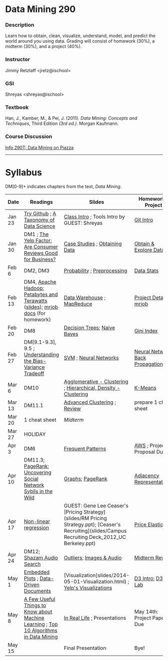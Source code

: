 # Data Mining 290

### Description
Learn how to obtain, clean, visualize, understand, model, and
predict the world around you using data. Grading will consist of homework
(30%), a midterm (30%), and a project (40%).

### Instructor
Jimmy Retzlaff &lt;jretz@ischool&gt;

### GSI
Shreyas &lt;shreyas@ischool&gt;

### Textbook
Han, J., Kamber, M., & Pei, J. (2011). _Data Mining: Concepts and Techniques_, Third Edition *(3rd ed.)*. Morgan Kaufmann.

### Course Discussion
[Info 290T: Data Mining on Piazza](https://piazza.com/berkeley/spring2014/info290t03)

---

# Syllabus
DM[0-9]+ indicates chapters from the text, _Data Mining_.

| Date   | Readings                                                                                                                                                                                                                                   | Slides                                                                                                                                                 | Homework / Project                                                                        |
|--------|--------------------------------------------------------------------------------------------------------------------------------------------------------------------------------------------------------------------------------------------|--------------------------------------------------------------------------------------------------------------------------------------------------------|-------------------------------------------------------------------------------------------|
| Jan 23 | [Try Github](http://try.github.com) ; [A Taxonomy of Data Science](http://www.dataists.com/2010/09/a-taxonomy-of-data-science/)                                                                                                            | [Class Intro](slides/2014-01-23-Intro.html) ; Tools Intro by GUEST: Shreyas                                                                            | [Git Intro](https://github.com/seekshreyas/Introduction-to-Git-Github)                    |
| Jan 30 | DM1 ; [The Yelp Factor: Are Consumer Reviews Good for Business?](http://hbswk.hbs.edu/item/6836.html)                                                                                                                                      | [Case Studies](slides/2014-01-30-CaseStudies.html) ; [Obtaining Data](slides/2014-01-30-Obtaining-Data.html)                                           | [Obtain & Explore Data](slides/2014-01-30-Lab.html)                                       |
| Feb 6  | DM2, DM3                                                                                                                                                                                                                                   | [Probability](slides/2014-02-06-Probability.html) ; [Preprocessing](slides/2014-02-06-Preprocessing.html)                                              | [Data Stats](slides/2014-02-06-Lab.html)                                                  |
| Feb 13 | DM4, [Apache Hadoop: Petabytes and Terawatts](http://www.youtube.com/watch?v=SS27F-hYWfU) ([slides](http://prezi.com/u0ukvqzpyh5p/apache-hadoop-petabytes-and-terawatts/)); [mrjob docs](http://packages.python.org/mrjob/) (for homework) | [Data Warehouse](slides/2014-02-13-Data-Warehouse.html) ; [MapReduce](slides/2014-02-13-MapReduce.html)                                                | [Project Details](slides/2014-02-13-Project.html) ; [mrjob](slides/2014-02-13-mrjob.html) |
| Feb 20 | DM8                                                                                                                                                                                                                                        | [Decision Trees](slides/2014-02-20-Decision-Trees.html); [Naive Bayes](slides/2014-02-20-Bayes.html)                                                   | [Gini Index](slides/2014-02-20-Gini.html)                                                 |
| Feb 27 | DM[9.1-9.3], 9.5 ; [Understanding the Bias-Variance Tradeoff](http://scott.fortmann-roe.com/docs/BiasVariance.html)                                                                                                                        | [SVM](slides/2014-02-27-SVM.html) ; [Neural Networks](slides/2014-02-27-Neural-Network.html)                                                           | [Neural Network Back Propagation](slides/2014-02-27-Lab-NN.html)                          |
| Mar 6  | DM10                                                                                                                                                                                                                                       | [Agglomerative - Clustering](slides/2014-03-06-Clustering.html) ; [Hierarchical, Density - Clustering](slides/2014-03-06-Hierarchical.html)            | [K-Means](slides/2014-03-06-k-means.html)                                                 |
| Mar 13 | DM11.1                                                                                                                                                                                                                                     | [Advanced Clustering](slides/2014-03-13-Advanced-Cluster.html) ; [Review](slides/2014-03-13-Review.html)                                               | prepare 1 cheat sheet                                                                     |
| Mar 20 | 1 cheat sheet                                                                                                                                                                                                                              | *Midterm*                                                                                                                                              |                                                                                           |
| Mar 27 | HOLIDAY                                                                                                                                                                                                                                    |                                                                                                                                                        |                                                                                           |
| Apr 3  | DM6                                                                                                                                                                                                                                        | [Frequent Patterns](slides/2014-04-03-Frequent-Pattern.html)                                                                                            | [AWS](slides/2014-04-03-AWS.html) ; Project Proposal Due                                  |
| Apr 10 | DM11.3; [PageRank](http://ilpubs.stanford.edu:8090/422/1/1999-66.pdf); [Uncovering Social Network Sybils in the Wild](http://arxiv.org/pdf/1106.5321)                                                                                      | [Graphs](slides/2014-04-10-Graphs.html); [PageRank](slides/2014-04-10-PageRank.html)                                                                   | [Adjacency Representations](slides/2014-04-10-AdjacencyRepresentations.html)              |
| Apr 17 | [Non-linear regression](slides/2014-04-17-Nonlinear.pdf)                                                                                                                                                                                   | GUEST: Gene Lee Ceaser's [Pricing Strategy](slides/RM Pricing Strategy.ppt); [Ceaser's Recruiting](slides/Campus Recruiting Deck_2012_UC Berkeley.ppt) | [Price Elasticity](slides/2014-04-17-Elasticity.html)                                     |
| Apr 24 | DM12; [Shazam Audio Search](http://www.ee.columbia.edu/~dpwe/papers/Wang03-shazam.pdf)                                                                                                                                                     | [Outliers](slides/2014-04-24-Outliers.html); [Images & Audio](slides/2014-04-24-Multimedia.html)                                                       | [Midterm Review](slides/2014-04-24-Midterm-HW.html)                                       |
| May 1  | [Embedded Plots](https://groups.google.com/group/gsofgs/attach/2f1cdd7a999c3ad8/embedded-plots.pdf?part=2&authuser=0) ; [Data-Driven Documents](http://vis.stanford.edu/files/2011-D3-InfoVis.pdf)                                         | [Visualization]slides/2014-05-01-Visualization.html) ; [Yelp's Visualizations](slides/2014-05-01-Yelp-Visualization.html)                              | [D3 Intro](http://vogievetsky.github.io/IntroD3/); [D3 Lab](slides/2014-05-01-D3.html)    |
| May 8  | [A Few Useful Things to Know about Machine Learning](http://homes.cs.washington.edu/~pedrod/papers/cacm12.pdf) ; [Top 10 Algorithms in Data Mining](http://www.cs.uvm.edu/~icdm/algorithms/10Algorithms-08.pdf)                            | [In Real Life](slides/2014-05-08-Real-World.html) ; Presentations                                                                                      | May 14th: Project Papers Due                                                              |
| May 15 |                                                                                                                                                                                                                                            | Final Presentation                                                                                                                                     | Bye!                                                                                      |
